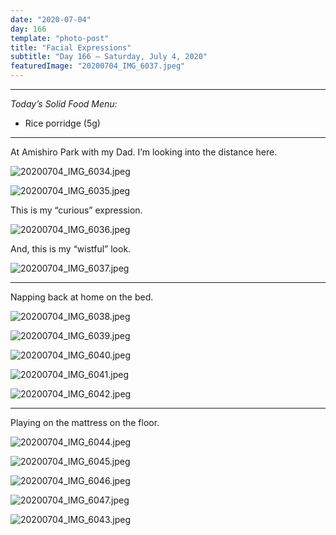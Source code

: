 ```yaml
---
date: "2020-07-04"
day: 166
template: "photo-post"
title: "Facial Expressions"
subtitle: "Day 166 – Saturday, July 4, 2020"
featuredImage: "20200704_IMG_6037.jpeg"
---
```


<hr />

_Today’s Solid Food Menu:_

- Rice porridge (5g)

<hr />

At Amishiro Park with my Dad. I’m looking into the distance here.

![20200704_IMG_6034.jpeg](20200704_IMG_6034.jpeg)

![20200704_IMG_6035.jpeg](20200704_IMG_6035.jpeg)

This is my “curious” expression.

![20200704_IMG_6036.jpeg](20200704_IMG_6036.jpeg)

And, this is my “wistful” look.

![20200704_IMG_6037.jpeg](20200704_IMG_6037.jpeg)

<hr />

Napping back at home on the bed.

![20200704_IMG_6038.jpeg](20200704_IMG_6038.jpeg)

![20200704_IMG_6039.jpeg](20200704_IMG_6039.jpeg)

![20200704_IMG_6040.jpeg](20200704_IMG_6040.jpeg)

![20200704_IMG_6041.jpeg](20200704_IMG_6041.jpeg)

![20200704_IMG_6042.jpeg](20200704_IMG_6042.jpeg)

<hr />

Playing on the mattress on the floor.

![20200704_IMG_6044.jpeg](20200704_IMG_6044.jpeg)

![20200704_IMG_6045.jpeg](20200704_IMG_6045.jpeg)

![20200704_IMG_6046.jpeg](20200704_IMG_6046.jpeg)

![20200704_IMG_6047.jpeg](20200704_IMG_6047.jpeg)

![20200704_IMG_6043.jpeg](20200704_IMG_6043.jpeg)
